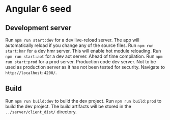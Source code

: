 # Angular 6 seed

## Development server

Run `npm run start:dev` for a dev live-reload server. The app will automatically reload if you change any of the source files.
Run `npm run start:hmr` for a dev hmr server. This will enable hot module reloading.
Run `npm run start:aot` for a dev aot server. Ahead of time compilation.
Run `npm run start:prod` for a prod server. Production code dev server. Not to be used as production server as it has not been tested for security.
Navigate to `http://localhost:4200/`.

## Build

Run `npm run build:dev` to build the dev project. 
Run `npm run build:prod` to build the dev project. 
The build artifacts will be stored in the `../server/client_dist/` directory. 
